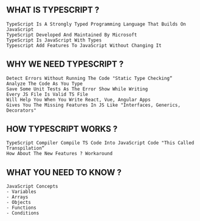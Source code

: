 ## WHAT IS TYPESCRIPT ?
    TypeScript Is A Strongly Typed Programming Language That Builds On JavaScript
    TypeScript Developed And Maintained By Microsoft
    TypeScript Is JavaScript With Types
    Typescript Add Features To JavaScript Without Changing It

## WHY WE NEED TYPESCRIPT ?
    Detect Errors Without Running The Code "Static Type Checking“
    Analyze The Code As You Type
    Save Some Unit Tests As The Error Show While Writing
    Every JS File Is Valid TS File
    Will Help You When You Write React, Vue, Angular Apps
    Gives You The Missing Features In JS Like "Interfaces, Generics, Decorators"


## HOW TYPESCRIPT WORKS ?
    TypeScript Compiler Compile TS Code Into JavaScript Code "This Called Transpilation“
    How About The New Features ? Workaround


## WHAT YOU NEED TO KNOW ?
    JavaScript Concepts
    - Variables
    - Arrays
    - Objects
    - Functions
    - Conditions

